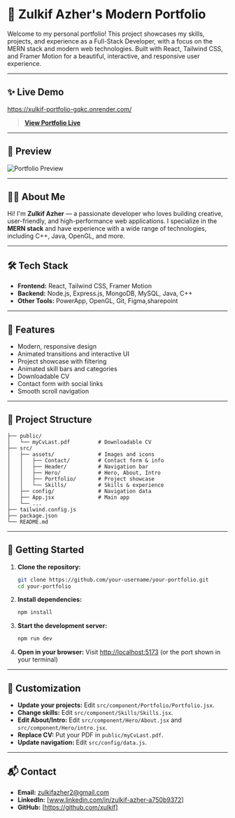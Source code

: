 # 🚀 Zulkif Azher's Modern Portfolio

Welcome to my personal portfolio! This project showcases my skills, projects, and experience as a Full-Stack Developer, with a focus on the MERN stack and modern web technologies. Built with React, Tailwind CSS, and Framer Motion for a beautiful, interactive, and responsive user experience.

---

## ✨ Live Demo
https://xulkif-portfolio-gqkc.onrender.com/
> **[View Portfolio Live](#)** <!-- Add your deployment link here -->

---

## 📸 Preview

![Portfolio Preview](https://images.unsplash.com/photo-1467232004584-a241de8bcf5d?w=1200&h=600&fit=crop)

---

## 🧑‍💻 About Me

Hi! I'm **Zulkif Azher** — a passionate developer who loves building creative, user-friendly, and high-performance web applications. I specialize in the **MERN stack** and have experience with a wide range of technologies, including C++, Java, OpenGL, and more.

---

## 🛠️ Tech Stack

- **Frontend:** React, Tailwind CSS, Framer Motion
- **Backend:** Node.js, Express.js, MongoDB, MySQL, Java, C++
- **Other Tools:** PowerApp, OpenGL, Git, Figma,sharepoint

---

## 🌟 Features

- Modern, responsive design
- Animated transitions and interactive UI
- Project showcase with filtering
- Animated skill bars and categories
- Downloadable CV
- Contact form with social links
- Smooth scroll navigation

---

## 📂 Project Structure

```
├── public/
│   └── myCvLast.pdf         # Downloadable CV
├── src/
│   ├── assets/              # Images and icons
│   │   ├── Contact/         # Contact form & info
│   │   ├── Header/          # Navigation bar
│   │   ├── Hero/            # Hero, About, Intro
│   │   ├── Portfolio/       # Project showcase
│   │   └── Skills/          # Skills & experience
│   ├── config/              # Navigation data
│   ├── App.jsx              # Main app
│   └── ...
├── tailwind.config.js
├── package.json
└── README.md
```

---

## 🚀 Getting Started

1. **Clone the repository:**
   ```bash
   git clone https://github.com/your-username/your-portfolio.git
   cd your-portfolio
   ```
2. **Install dependencies:**
   ```bash
   npm install
   ```
3. **Start the development server:**
   ```bash
   npm run dev
   ```
4. **Open in your browser:**
   Visit [http://localhost:5173](http://localhost:5173) (or the port shown in your terminal)

---

## 📝 Customization

- **Update your projects:** Edit `src/component/Portfolio/Portfolio.jsx`.
- **Change skills:** Edit `src/component/Skills/Skills.jsx`.
- **Edit About/Intro:** Edit `src/component/Hero/About.jsx` and `src/component/Hero/intro.jsx`.
- **Replace CV:** Put your PDF in `public/myCvLast.pdf`.
- **Update navigation:** Edit `src/config/data.js`.

---

## 📬 Contact

- **Email:** zulkifazher2@gmail.com
- **LinkedIn:** [www.linkedin.com/in/zulkif-azher-a750b9372] 
- **GitHub:** [https://github.com/xulkif] 

 

 
